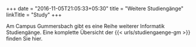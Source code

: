 +++
date = "2016-11-05T21:05:33+05:30"
title = "Weitere Studiengänge"
linkTitle = "Study"
+++

Am Campus Gummersbach gibt es eine Reihe weiterer Informatik Studiengänge. Eine komplette Übersicht der {{< urls/studiengaenge-gm >}} finden Sie hier. 
